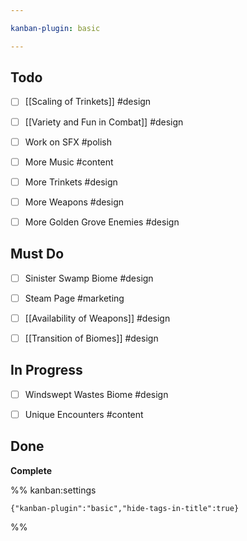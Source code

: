 ```yaml
---

kanban-plugin: basic

---
```


## Todo

- [ ] [[Scaling of Trinkets]] #design
- [ ] [[Variety and Fun in Combat]] #design
- [ ] Work on SFX #polish
- [ ] More Music #content
- [ ] More Trinkets #design
- [ ] More Weapons #design
- [ ] More Golden Grove Enemies #design


## Must Do

- [ ] Sinister Swamp Biome #design
- [ ] Steam Page #marketing
- [ ] [[Availability of Weapons]] #design
- [ ] [[Transition of Biomes]] #design


## In Progress

- [ ] Windswept Wastes Biome #design
- [ ] Unique Encounters #content


## Done

**Complete**




%% kanban:settings
```
{"kanban-plugin":"basic","hide-tags-in-title":true}
```
%%
